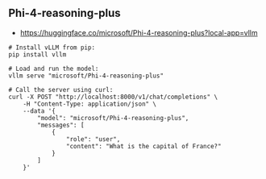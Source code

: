 
## Phi-4-reasoning-plus

- https://huggingface.co/microsoft/Phi-4-reasoning-plus?local-app=vllm

```shell
# Install vLLM from pip:
pip install vllm
```

```shell
# Load and run the model:
vllm serve "microsoft/Phi-4-reasoning-plus"
```

```shell
# Call the server using curl:
curl -X POST "http://localhost:8000/v1/chat/completions" \
	-H "Content-Type: application/json" \
	--data '{
		"model": "microsoft/Phi-4-reasoning-plus",
		"messages": [
			{
				"role": "user",
				"content": "What is the capital of France?"
			}
		]
	}'
```

